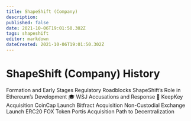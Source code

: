 ```yaml
---
title: ShapeShift (Company)
description: 
published: false
date: 2021-10-06T19:01:50.302Z
tags: shapeshift
editor: markdown
dateCreated: 2021-10-06T19:01:50.302Z
---
```


# ShapeShift (Company) History

Formation and Early Stages
Regulatory Roadblocks
ShapeShift’s Role in Ethereum’s Development 🎓
WSJ Accusations and Response 🧐
KeepKey Acquisition
CoinCap Launch
Bitfract Acquisition
Non-Custodial Exchange Launch
ERC20 FOX Token
Portis Acquisition
Path to Decentralization